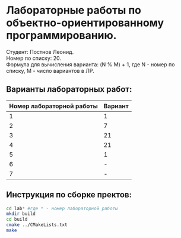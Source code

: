 # Лабораторные работы по объектно-ориентированному программированию.
Студент: Постнов Леонид. <br>
Номер по списку: 20. <br>
Формула для вычисления варианта: (N % M) + 1, где N - номер по списку, M - число вариантов в ЛР. <br>
## Варианты лабораторных работ:
| Номер лабораторной работы | Вариант |
|---------------------------|---------|
|              1            |    1    |
|              2            |    7    |
|              3            |    21   |
|              4            |    21   |
|              5            |    1    |
|              6            |    -    |
|              7            |    -    |
## Инструкция по сборке пректов:
```sh
cd lab* #где * - номер лабораторной работы
mkdir build
cd build
cmake ../CMakeLists.txt
make
```

